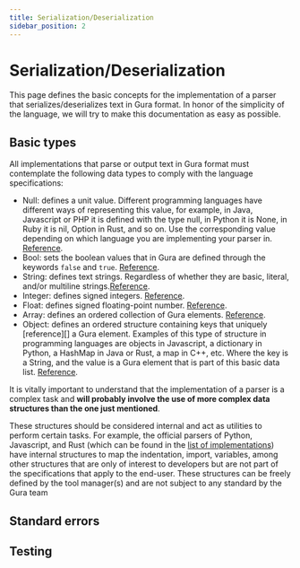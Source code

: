 ```yaml
---
title: Serialization/Deserialization
sidebar_position: 2
---
```


# Serialization/Deserialization

This page defines the basic concepts for the implementation of a parser that serializes/deserializes text in Gura format. In honor of the simplicity of the language, we will try to make this documentation as easy as possible.


## Basic types

All implementations that parse or output text in Gura format must contemplate the following data types to comply with the language specifications:

- Null: defines a unit value. Different programming languages have different ways of representing this value, for example, in Java, Javascript or PHP it is defined with the type null, in Python it is None, in Ruby it is nil, Option in Rust, and so on. Use the corresponding value depending on which language you are implementing your parser in. [Reference][null-reference].
- Bool: sets the boolean values that in Gura are defined through the keywords `false` and `true`. [Reference][bool-reference].
- String: defines text strings. Regardless of whether they are basic, literal, and/or multiline strings.[Reference][string-reference].
- Integer: defines signed integers. [Reference][integer-reference].
- Float: defines signed floating-point number. [Reference][float-reference].
- Array: defines an ordered collection of Gura elements. [Reference][array-reference].
- Object: defines an ordered structure containing keys that uniquely [reference][] a Gura element. Examples of this type of structure in programming languages are objects in Javascript, a dictionary in Python, a HashMap in Java or Rust, a map in C++, etc. Where the key is a String, and the value is a Gura element that is part of this basic data list. [Reference][object-reference].

It is vitally important to understand that the implementation of a parser is a complex task and **will probably involve the use of more complex data structures than the one just mentioned**. 

These structures should be considered internal and act as utilities to perform certain tasks. For example, the official parsers of Python, Javascript, and Rust (which can be found in the [list of implementations][implementations]) have internal structures to map the indentation, import, variables, among other structures that are only of interest to developers but are not part of the specifications that apply to the end-user. These structures can be freely defined by the tool manager(s) and are not subject to any standard by the Gura team

## Standard errors


## Testing


[null-reference]: http://localhost:3000/docs/next/spec#null
[bool-reference]: http://localhost:3000/docs/next/spec#boolean
[string-reference]: http://localhost:3000/docs/next/spec#string
[integer-reference]: http://localhost:3000/docs/next/spec#integer
[float-reference]: http://localhost:3000/docs/next/spec#float
[array-reference]: http://localhost:3000/docs/next/spec#array
[object-reference]: http://localhost:3000/docs/next/spec#object
[implementations]: https://github.com/gura-conf/gura#library-implementations